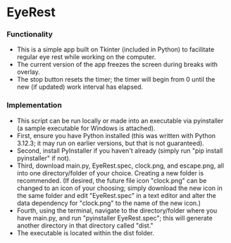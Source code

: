 # EyeRest
### Functionality
- This is a simple app built on Tkinter (included in Python) to facilitate regular eye rest while working on the computer.
- The current version of the app freezes the screen during breaks with overlay.
- The stop button resets the timer; the timer will begin from 0 until the new (if updated) work interval has elapsed.
### Implementation
- This script can be run locally or made into an executable via pyinstaller (a sample executable for Windows is attached).
- First, ensure you have Python installed (this was written with Python 3.12.3; it may run on earlier versions, but that is not guaranteed).
- Second, install PyInstaller if you haven't already (simply run "pip install pyinstaller" if not).
- Third, download main.py, EyeRest.spec, clock.png, and escape.png, all into one directory/folder of your choice. Creating a new folder is recommended. (If desired, the future file icon "clock.png" can be changed to an icon of your choosing; simply download the new icon in the same folder and edit "EyeRest.spec" in a text editor and alter the data dependency for "clock.png" to the name of the new icon.)
- Fourth, using the terminal, navigate to the directory/folder where you have main.py, and run "pyinstaller EyeRest.spec"; this will generate another directory in that directory called "dist."
- The executable is located within the dist folder.
